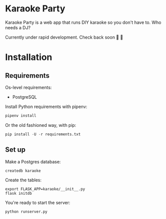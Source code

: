 # Karaoke Party

Karaoke Party is a web app that runs DIY karaoke so you don't have to. Who
needs a DJ?

Currently under rapid development. Check back soon 🎤 🎉

# Installation

## Requirements

Os-level requirements:
- PostgreSQL

Install Python requirements with pipenv:

```python
pipenv install
```

Or the old fashioned way, with pip:

```python
pip install -U -r requirements.txt
```

## Set up

Make a Postgres database:

```
createdb karaoke
```

Create the tables:

```
export FLASK_APP=karaoke/__init__.py
flask initdb
```

You're ready to start the server:

```
python runserver.py
```
